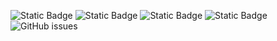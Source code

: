 ![Static Badge](https://img.shields.io/badge/blacklists-60-000000) ![Static Badge](https://img.shields.io/badge/blacklisted-2818914-cc0000) ![Static Badge](https://img.shields.io/badge/whitelisted-2249-00CC00) ![Static Badge](https://img.shields.io/badge/streaming_blacklist-28107-000000) ![GitHub issues](https://img.shields.io/github/issues/fabriziosalmi/blacklists)
